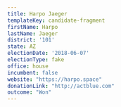 ```yaml
---
title: Harpo Jaeger
templateKey: candidate-fragment
firstName: Harpo
lastName: Jaeger
district: '101'
state: AZ
electionDate: '2018-06-07'
electionType: fake
office: house
incumbent: false
website: "https://harpo.space"
donationLink: "http://actblue.com"
outcome: "Won"
---
```

